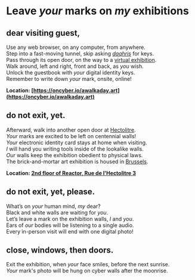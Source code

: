 # Leave *your* marks on *my* exhibitions

## dear visiting guest,

Use any web browser, on any computer, from anywhere.  
Step into a fast-moving tunnel, skip asking *[daqhris](https://daqhris.com)* for keys.  
Pass through its open door, on the way to a [virtual exhibition](https://oncyber.io/awalkaday.art).  
Walk around, left and right, front and back, as *you* wish.   
Unlock the guestbook with *your* digital identity keys.  
Remember to write down *your* mark, onsite, online!  

__Location: [https://oncyber.io/awalkaday.art](https://oncyber.io/awalkaday.art)__  

## do not exit, yet.  

Afterward, walk into another open door at [Hectolitre](http://hectolitre.space).  
*Your* marks are excited to be left on centennial walls!  
*Your* electronic identity card stays at home when visiting.  
*I* will hand you writing tools inside of the lookalike walls.  
*Our* walls keep the exhibition obedient to physical laws.  
The brick-and-mortar art exhibition is housed in [Brussels](https://www.brussels.be/brussels-art-week).  

__Location: [2nd floor of Reactor, Rue de l'Hectolitre 3](https://maps.app.goo.gl/ZXzGSwkDz2LP2gpJ9)__

## do not exit, yet, please.  

What’s on *your* human mind, *my* dear?  
Black and white walls are waiting for *you*.  
Let’s leave a mark on the exhibition walls, *I* and *you*.  
Ears of *our* bodies will be listening to a single audio.  
Every in-person visit will end with one digital photo!  

## close, windows, then doors.  

Exit the exhibition, when *your* face smiles, before the next sunrise.  
*Your* mark's photo will be hung on cyber walls after the moonrise.  
